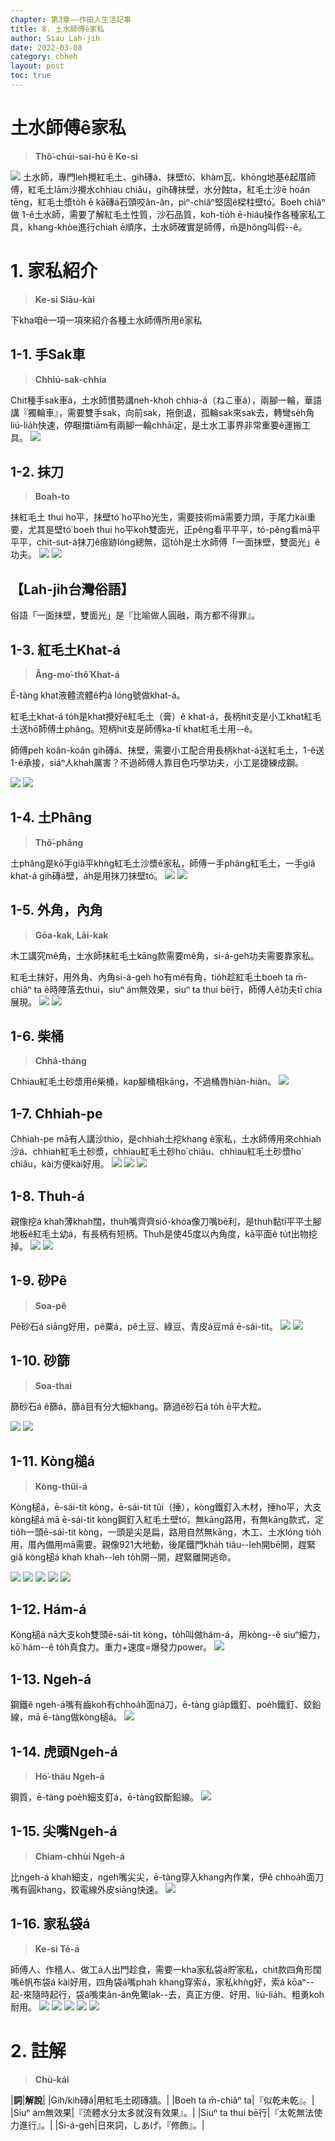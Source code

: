 ```yaml
---
chapter: 第3章——作田人生活記事
title: 8. 土水師傅ê家私
author: Siau Lah-jih
date: 2022-03-08
category: chheh
layout: post
toc: true
---
```


# 土水師傅ê家私
> **Thô͘-chúi-sai-hū ê Ke-si**

![](../too5/08/8-1-1.土水師傅.jpg)
土水師，專門leh攪紅毛土、gih磚á、抹壁tó͘、khàm瓦、khōng地基ê起厝師傅，紅毛土lām沙攪水chhiau chiâu，gih磚抹壁，水分蝕ta，紅毛土沙ē hoán tēng，紅毛土漿to̍h ē kā磚á石頭咬ân-ân，pìⁿ-chiâⁿ堅固ê樑柱壁tó͘。Boeh chiâⁿ做 1-ê土水師，需要了解紅毛土性質，沙石品質，koh-tio̍h ē-hiáu操作各種家私工具，khang-khòe進行chiah ē順序，土水師確實是師傅，m̄是hông叫假--ê。

# 1. 家私紹介
> **Ke-si Siāu-kài**

下kha咱ē一項一項來紹介各種土水師傅所用ê家私
## 1-1. 手Sak車
> **Chhiú-sak-chhia**

Chit種手sak車á，土水師慣勢講neh-kho͘h chhia-á（ねこ車á），兩腳一輪，華語講『獨輪車』，需要雙手sak，向前sak，拖倒退，孤輪sak來sak去，轉彎se̍h角liú-lia̍h快速，停睏擋tiām有兩腳一輪chhāi定，是土水工事界非常重要ê運搬工具。
![](../too5/08/8-1-1-1.手捒車.jpg)

## 1-2. 抹刀
> **Boah-to**

抹紅毛土 thui ho͘平，抹壁tó͘ ho͘平ho͘光生，需要技術mā需要力頭，手尾力kài重要，尤其是壁tó͘ boeh thui ho͘平koh雙面光，正pêng看平平平，tó-pêng看mā平平平，chi̍t-sut-á抹刀ê痕跡lóng總無，這to̍h是土水師傅「一面抹壁，雙面光」ê功夫。
![](../too5/08/8-1-2-1.紅毛土抹刀.jpg) 
![](../too5/08/8-1-2-2.紅毛土抹刀.jpg)

## 【Lah-jih台灣俗語】
俗語「一面抹壁，雙面光」是『比喻做人圓融，兩方都不得罪』。


## 1-3. 紅毛土Khat-á
> **Âng-mo͘-thô͘ Khat-á**

Ē-tàng khat液體流體ê杓á lóng號做khat-á。

紅毛土khat-á to̍h是khat攪好ê紅毛土（膏）ê khat-á，長柄hit支是小工khat紅毛土送hō͘師傅土phâng。短柄hit支是師傅ka-tī khat紅毛土用--ê。

師傅peh koân-koân gih磚á、抹壁，需要小工配合用長柄khat-á送紅毛土，1-ê送1-ê承接，siáⁿ人khah厲害？不過師傅人靠目色巧學功夫，小工是捷練成鋼。

![](../too5/08/8-1-3-1.紅毛土khat仔.jpg) 
![](../too5/08/8-1-3-2.紅毛土khat仔.jpg)

## 1-4. 土Phâng
> **Thô͘-phâng**

土phâng是kō͘手giâ平khǹg紅毛土沙漿ê家私，師傅一手phâng紅毛土，一手giâ khat-á gih磚á壁，a̍h是用抹刀抹壁tó͘。
![](../too5/08/8-1-4-1.土捀.jpg) 
![](../too5/08/8-1-4-2.土捀.jpg)

## 1-5. 外角，內角
> **Gōa-kak, Lāi-kak**

木工講究mê角，土水師抹紅毛土kāng款需要mê角，si-á-geh功夫需要靠家私。

紅毛土抹好，用外角、內角si-á-geh ho͘有mê有角，tio̍h趁紅毛土boeh ta m̄-chiâⁿ ta ê時陣落去thui，siuⁿ ám無效果，siuⁿ ta thui bē行，師傅人ê功夫tī chia展現。
![](../too5/08/8-1-5-1.土水家私外角.jpg) 
![](../too5/08/8-1-5-2.土水家私內角.jpg)

## 1-6. 柴桶
> **Chhâ-tháng**

Chhiau紅毛土砂漿用ê柴桶，kap腳桶相kāng，不過桶唇hiàn-hiàn。
![](../too5/08/8-1-6-1.柴桶.jpg)

## 1-7. Chhiah-pe

Chhiah-pe mā有人講沙thio，是chhiah土挖khang ê家私，土水師傅用來chhiah沙á、chhiah紅毛土砂漿，chhiau紅毛土砂ho͘ chiâu、chhiau紅毛土砂漿ho͘ chiâu，kài方便kài好用。
![](../too5/08/8-1-7-1.鍤桮.jpg)
![](../too5/08/8-1-7-2.鍤桮.jpg)
![](../too5/08/8-1-7-3.鍤桮.jpg)

## 1-8. Thuh-á

親像挖á khah薄khah闊，thuh嘴齊齊sió-khóa像刀嘴bē利，是thuh黏tī平平土腳地板ê紅毛土幼á，有長柄有短柄。Thuh是使45度以內角度，kā平面ê tu̍t出物挖掉。
![](../too5/08/8-1-8-1.黜仔.jpg)
![](../too5/08/8-1-8-2.黜仔.jpg)

## 1-9. 砂Pê
> **Soa-pê**

Pê砂石á siāng好用，pê粟á，pê土豆、綠豆、青皮á豆mā ē-sái-tit。
![](../too5/08/8-1-9-1.砂耙.jpg)
![](../too5/08/8-1-9-2.砂耙.jpg)

## 1-10. 砂篩
> **Soa-thai**

篩砂石á ê篩á，篩á目有分大細khang。篩過ê砂石á to̍h ē平大粒。

![](../too5/08/8-1-10-1.砂篩.jpg)
![](../too5/08/8-1-10-2.砂篩.jpg)

## 1-11. Kòng槌á
> **Kòng-thûi-á**

Kòng槌á，ē-sái-tit kòng，ē-sái-tit tûi（捶），kòng鐵釘入木材，捶ho͘平，大支kòng槌á mā ē-sái-tit kòng鋼釘入紅毛土壁tó͘，無kāng路用，有無kāng款式，定tio̍h一頭ē-sái-tit kòng，一頭是尖是扁，路用自然無kāng，木工、土水lóng tio̍h用，厝內備用mā需要。親像921大地動，後尾鐵門kha̍h tiâu--leh開bē開，趕緊giâ kòng槌á khah khah--leh to̍h開--開，趕緊離開逃命。

![](../too5/08/8-1-11-1.摃槌仔.jpg)
![](../too5/08/8-1-11-2.摃槌仔.jpg)
![](../too5/08/8-1-11-3.摃槌仔.jpg)
![](../too5/08/8-1-11-4.摃槌仔圓.jpg)
![](../too5/08/8-1-11-5.摃槌仔釘拔仔.jpg)

## 1-12. Hám-á

Kòng槌á nā大支koh雙頭ē-sái-tit kòng，to̍h叫做hám-á，用kòng--ê siuⁿ細力，kō͘ hám--ê to̍h真食力。重力+速度=爆發力power。
![](../too5/08/8-1-11-6.摃槌仔.jpg)  


## 1-13. Ngeh-á

鋼鐵ê ngeh-á嘴有齒koh有chhoa̍h面ná刀，ē-tàng gia̍p鐵釘、poe̍h鐵釘、鉸鉛線，mā ē-tàng做kòng槌á。
![](../too5/08/8-1-12-1.夾仔.jpg)

## 1-14. 虎頭Ngeh-á
> **Hó͘-thâu Ngeh-á**

鋼質，ē-tàng poe̍h細支釘á，ē-tàng鉸斷鉛線。
![](../too5/08/8-1-12-2.虎頭夾.jpg)

## 1-15. 尖嘴Ngeh-á
> **Chiam-chhùi Ngeh-á**

比ngeh-á khah細支，ngeh嘴尖尖，ē-tàng穿入khang內作業，伊ê chhoa̍h面刀嘴有圓khang，鉸電線外皮siāng快速。
![](../too5/08/8-1-12-3.尖嘴夾仔.jpg)

## 1-16. 家私袋á
> **Ke-si Tē-á**

師傅人、作穡人、做工á人出門趁食，需要一kha家私袋á貯家私，chit款四角形闊嘴ê帆布袋á kài好用，四角袋á嘴phah khang穿索á，家私khǹg好，索á kōaⁿ--起-來隨時起行，袋á嘴束ân-ân免驚lak--去，真正方便、好用、liú-lia̍h、粗勇koh耐用。
![](../too5/08/8-1-13-1.家私袋仔.jpg)
![](../too5/08/8-1-13-2.家私袋仔.jpg)
![](../too5/08/8-1-13-3.家私袋仔.jpg)
![](../too5/08/8-1-13-4.家私袋仔.jpg)
![](../too5/08/8-1-13-5.家私袋仔帶.jpg)

# 2. 註解
> **Chù-kái**

|**詞**|**解說**|
|Gih/kih磚á|用紅毛土砌磚牆。|
|Boeh ta m̄-chiâⁿ ta|『似乾未乾』。|
|Siuⁿ ám無效果|『流體水分太多就沒有效果』。|
|Siuⁿ ta thui bē行|『太乾無法使力進行』。|
|Si-á-geh|日來詞，しあげ，『修飾』。|
